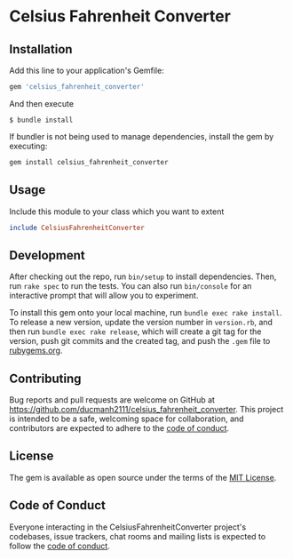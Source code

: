 # Celsius Fahrenheit Converter



## Installation

Add this line to your application's Gemfile:

```ruby
gem 'celsius_fahrenheit_converter'
```

And then execute

    $ bundle install

If bundler is not being used to manage dependencies, install the gem by executing:

```bash
gem install celsius_fahrenheit_converter
```

## Usage
Include this module to your class which you want to extent

```ruby
include CelsiusFahrenheitConverter
```

## Development

After checking out the repo, run `bin/setup` to install dependencies. Then, run `rake spec` to run the tests. You can also run `bin/console` for an interactive prompt that will allow you to experiment.

To install this gem onto your local machine, run `bundle exec rake install`. To release a new version, update the version number in `version.rb`, and then run `bundle exec rake release`, which will create a git tag for the version, push git commits and the created tag, and push the `.gem` file to [rubygems.org](https://rubygems.org).

## Contributing

Bug reports and pull requests are welcome on GitHub at https://github.com/ducmanh2111/celsius_fahrenheit_converter. This project is intended to be a safe, welcoming space for collaboration, and contributors are expected to adhere to the [code of conduct](https://github.com/ducmanh2111/celsius_fahrenheit_converter/blob/main/CODE_OF_CONDUCT.md).

## License

The gem is available as open source under the terms of the [MIT License](https://opensource.org/licenses/MIT).

## Code of Conduct

Everyone interacting in the CelsiusFahrenheitConverter project's codebases, issue trackers, chat rooms and mailing lists is expected to follow the [code of conduct](https://github.com/ducmanh2111/celsius_fahrenheit_converter/blob/main/CODE_OF_CONDUCT.md).
